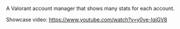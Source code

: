 A Valorant account manager that shows many stats for each account.

Showcase video:
https://www.youtube.com/watch?v=y0ye-IqjGV8

